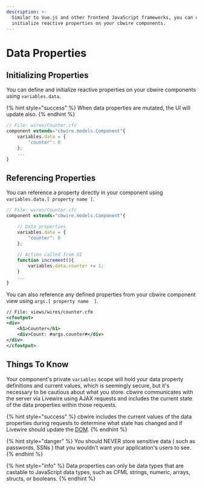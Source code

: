 ```yaml
---
description: >-
  Similar to Vue.js and other frontend JavaScript frameworks, you can define and
  initialize reactive properties on your cbwire components.
---
```


# Data Properties

## Initializing Properties

You can define and initialize reactive properties on your cbwire components using `variables.data`.&#x20;

{% hint style="success" %}
When data properties are mutated, the UI will update also.
{% endhint %}

```javascript
// File: wires/Counter.cfc
component extends="cbwire.models.Component"{
    variables.data = {
        "counter": 0
    };
    ...
}
```

## Referencing Properties

You can reference a property directly in your component using `variables.data.[ property name ]`.

```javascript
// File: wires/Counter.cfc
component extends="cbwire.models.Component"{

    // Data properties
    variables.data = {
        "counter": 0
    };
    
    // Action called from UI
    function increment(){
        variables.data.counter += 1;
    }
    ...
}
```

You can also reference any defined properties from your cbwire component view using `args.[ property name  ]`.

```xml
// File: views/wires/counter.cfm
<cfoutput>
<div>
    <h1>Counter</h1>
    <div>Count: #args.counter#</div>
</div>
</cfoutput>
```

## Things To Know

Your component's private `variables` scope will hold your data property definitions and current values, which is seemingly secure, but it's necessary to be cautious about what you store. cbwire communicates with the server via Livewire using AJAX requests and includes the current state of the data properties within those requests.

{% hint style="success" %}
cbwire includes the current values of the data properties during requests to determine what state has changed and if Livewire should update the [DOM](https://developer.mozilla.org/en-US/docs/Web/API/Document\_Object\_Model/Introduction).
{% endhint %}

{% hint style="danger" %}
You should NEVER store sensitive data ( such as passwords, SSNs ) that you wouldn't want your application's users to see.
{% endhint %}

{% hint style="info" %}
Data properties can only be data types that are castable to JavaScript data types, such as CFML strings, numeric, arrays, structs, or booleans.
{% endhint %}

